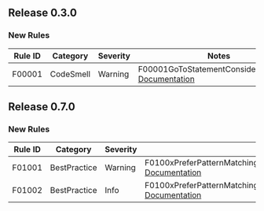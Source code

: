## Release 0.3.0

### New Rules
Rule ID | Category | Severity | Notes
--------|----------|----------|-------
F00001 | CodeSmell | Warning | F00001GoToStatementConsideredHarmful, [Documentation](https://github.com/Flash0ver/F0.Analyzers/blob/main/documentation/diagnostics/F00001.md)

## Release 0.7.0

### New Rules
Rule ID | Category | Severity | Notes
--------|----------|----------|-------
F01001 | BestPractice | Warning | F0100xPreferPatternMatchingNullCheckOverComparisonWithNull, [Documentation](https://github.com/Flash0ver/F0.Analyzers/blob/main/documentation/diagnostics/F0100x.md#F01001)
F01002 | BestPractice | Info | F0100xPreferPatternMatchingNullCheckOverComparisonWithNull, [Documentation](https://github.com/Flash0ver/F0.Analyzers/blob/main/documentation/diagnostics/F0100x.md#F01002)
